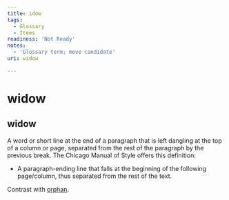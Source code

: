 ```yaml
---
title: idow
tags:
  - Glossary
  - Items
readiness: 'Not Ready'
notes:
  - 'Glossary term; move candidate'
uri: widow

---
```

# widow

## widow

A word or short line at the end of a paragraph that is left dangling at the top of a column or page, separated from the rest of the paragraph by the previous break. The Chicago Manual of Style offers this definition:

-   A paragraph-ending line that falls at the beginning of the following page/column, thus separated from the rest of the text.

Contrast with [orphan](/orphan).

